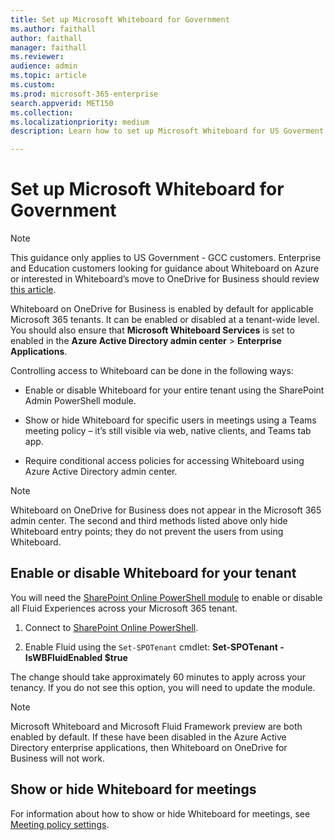 ```yaml
---
title: Set up Microsoft Whiteboard for Government
ms.author: faithall
author: faithall
manager: faithall
ms.reviewer: 
audience: admin
ms.topic: article
ms.custom: 
ms.prod: microsoft-365-enterprise
search.appverid: MET150
ms.collection: 
ms.localizationpriority: medium
description: Learn how to set up Microsoft Whiteboard for US Goverment - GCC.

---
```


# Set up Microsoft Whiteboard for Government

>[!NOTE]
> This guidance only applies to US Government - GCC customers. Enterprise and Education customers looking for guidance about Whiteboard on Azure or interested in Whiteboard’s move to OneDrive for Business should review [this article](faq.md).

Whiteboard on OneDrive for Business is enabled by default for applicable Microsoft 365 tenants. It can be enabled or disabled at a tenant-wide level. You should also ensure that **Microsoft Whiteboard Services** is set to enabled in the **Azure Active Directory admin center** > **Enterprise Applications**.

Controlling access to Whiteboard can be done in the following ways:

- Enable or disable Whiteboard for your entire tenant using the SharePoint Admin PowerShell module.

- Show or hide Whiteboard for specific users in meetings using a Teams meeting policy – it’s still visible via web, native clients, and Teams tab app.

- Require conditional access policies for accessing Whiteboard using Azure Active Directory admin center.

>[!NOTE]
> Whiteboard on OneDrive for Business does not appear in the Microsoft 365 admin center. The second and third methods listed above only hide Whiteboard entry points; they do not prevent the users from using Whiteboard.

## Enable or disable Whiteboard for your tenant 

You will need the [SharePoint Online PowerShell module](https://docs.microsoft.com/microsoft-365/enterprise/manage-sharepoint-online-with-microsoft-365-powershell) to enable or disable all Fluid Experiences across your Microsoft 365 tenant.

1. Connect to [SharePoint Online PowerShell](https://docs.microsoft.com/powershell/sharepoint/sharepoint-online/connect-sharepoint-online?view=sharepoint-ps).

2. Enable Fluid using the <code>Set-SPOTenant</code> cmdlet:
    **Set-SPOTenant -IsWBFluidEnabled $true**

The change should take approximately 60 minutes to apply across your tenancy. If you do not see this option, you will need to update the module.

>[!NOTE]
> Microsoft Whiteboard and Microsoft Fluid Framework preview are both enabled by default. If these have been disabled in the Azure Active Directory enterprise applications, then Whiteboard on OneDrive for Business will not work.

## Show or hide Whiteboard for meetings 

For information about how to show or hide Whiteboard for meetings, see [Meeting policy settings](https://docs.microsoft.com/en-us/microsoftteams/meeting-policies-content-sharing).